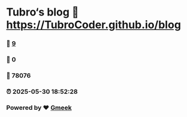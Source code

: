 # Tubro‘s blog :link: https://TubroCoder.github.io/blog 
### :page_facing_up: [9](https://TubroCoder.github.io/blog/tag.html) 
### :speech_balloon: 0 
### :hibiscus: 78076 
### :alarm_clock: 2025-05-30 18:52:28 
### Powered by :heart: [Gmeek](https://github.com/Meekdai/Gmeek)
